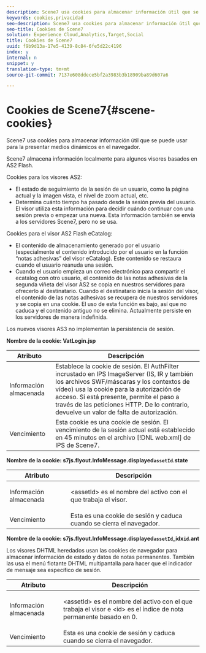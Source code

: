 ```yaml
---
description: Scene7 usa cookies para almacenar información útil que se puede usar para la presentar medios dinámicos en el navegador.
keywords: cookies,privacidad
seo-description: Scene7 usa cookies para almacenar información útil que se puede usar para la presentar medios dinámicos en el navegador.
seo-title: Cookies de Scene7
solution: Experience Cloud,Analytics,Target,Social
title: Cookies de Scene7
uuid: f9b9d13a-17e5-4139-8c84-6fe5d22c4196
index: y
internal: n
snippet: y
translation-type: tm+mt
source-git-commit: 7137e608ddece5bf2a3983b3b18909ba89d607a6

---
```



# Cookies de Scene7{#scene-cookies}

Scene7 usa cookies para almacenar información útil que se puede usar para la presentar medios dinámicos en el navegador.

Scene7 almacena información localmente para algunos visores basados en AS2 Flash.

Cookies para los visores AS2:

* El estado de seguimiento de la sesión de un usuario, como la página actual y la imagen vista, el nivel de zoom actual, etc.
* Determina cuánto tiempo ha pasado desde la sesión previa del usuario. El visor utiliza esta información para decidir cuándo continuar con una sesión previa o empezar una nueva. Esta información también se envía a los servidores Scene7, pero no se usa.

Cookies para el visor AS2 Flash eCatalog:

* El contenido de almacenamiento generado por el usuario (especialmente el contenido introducido por el usuario en la función “notas adhesivas” del visor eCatalog). Este contenido se restaura cuando el usuario reanuda una sesión.
* Cuando el usuario empieza un correo electrónico para compartir el ecatalog con otro usuario, el contenido de las notas adhesivas de la segunda viñeta del visor AS2 se copia en nuestros servidores para ofrecerlo al destinatario. Cuando el destinatario inicia la sesión del visor, el contenido de las notas adhesivas se recupera de nuestros servidores y se copia en una cookie. El uso de esta función es bajo, así que no caduca y el contenido antiguo no se elimina. Actualmente persiste en los servidores de manera indefinida.

Los nuevos visores AS3 no implementan la persistencia de sesión.

**Nombre de la cookie: VatLogin.jsp**

| Atributo | Descripción |
|---|---|
| Información almacenada | Establece la cookie de sesión. El AuthFilter incrustado en IPS ImageServer (IS, IR y también los archivos SWF/máscaras y los contextos de vídeo) usa la cookie para la autorización de acceso. Si está presente, permite el paso a través de las peticiones HTTP. De lo contrario, devuelve un valor de falta de autorización. |
| Vencimiento | Esta cookie es una cookie de sesión. El vencimiento de la sesión actual está establecido en 45 minutos en el archivo [!DNL web.xml] de IPS de Scene7. |

**Nombre de la cookie: s7js.flyout.InfoMessage.displayed`assetId`.state**

<table id="table_6835D64C5D464A049F576621F2BE3FAD"> 
 <thead> 
  <tr> 
   <th colname="col1" class="entry"> Atributo </th> 
   <th colname="col2" class="entry"> Descripción </th> 
  </tr> 
 </thead>
 <tbody> 
  <tr> 
   <td colname="col1"> Información almacenada </td> 
   <td colname="col2"> <p>&lt;assetId&gt; es el nombre del activo con el que trabaja el visor. </p> </td> 
  </tr> 
  <tr> 
   <td colname="col1"> Vencimiento </td> 
   <td colname="col2"> Esta es una cookie de sesión y caduca cuando se cierra el navegador. </td> 
  </tr> 
 </tbody> 
</table>

**Nombre de la cookie: s7js.flyout.InfoMessage.displayed`assetId`_idx`id`.ant**

Los visores DHTML heredados usan las cookies de navegador para almacenar información de estado y datos de notas permanentes. También las usa el menú flotante DHTML multipantalla para hacer que el indicador de mensaje sea específico de sesión.

<table id="table_8F6CC83D32D54BEE99884318AD126C98"> 
 <thead> 
  <tr> 
   <th colname="col1" class="entry"> Atributo </th> 
   <th colname="col2" class="entry"> Descripción </th> 
  </tr> 
 </thead>
 <tbody> 
  <tr> 
   <td colname="col1"> Información almacenada </td> 
   <td colname="col2"> <p> </p> <p> &lt;assetId&gt; es el nombre del activo con el que trabaja el visor e &lt;id&gt; es el índice de nota permanente basado en 0. </p> </td> 
  </tr> 
  <tr> 
   <td colname="col1"> Vencimiento </td> 
   <td colname="col2"> Esta es una cookie de sesión y caduca cuando se cierra el navegador. </td> 
  </tr> 
 </tbody> 
</table>

